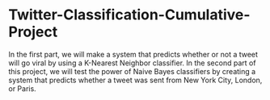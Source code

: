 # Twitter-Classification-Cumulative-Project
In the first part, we will make a system that predicts whether or not a tweet will go viral by using a K-Nearest Neighbor classifier. In the second part of this project, we will test the power of Naive Bayes classifiers by creating a system that predicts whether a tweet was sent from New York City, London, or Paris. 

